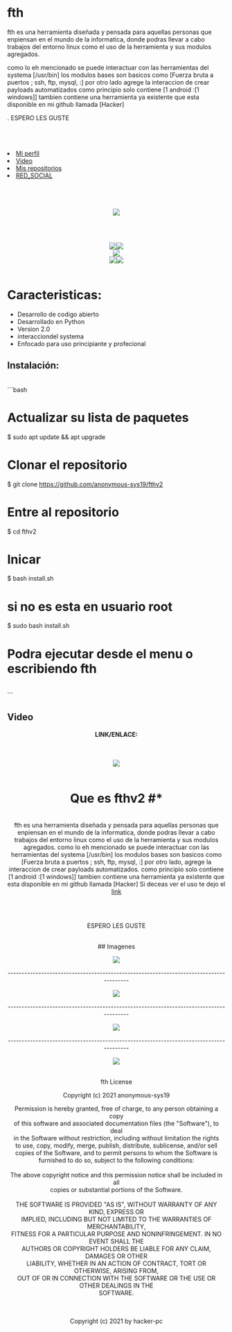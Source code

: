 # fth
fth es una herramienta diseñada y pensada para aquellas personas que enpiensan en el mundo de la informatica, donde podras llevar a cabo trabajos del entorno linux  como el uso de la herramienta y sus modulos agregados.

como lo eh mencionado se puede interactuar con las herramientas del systema [/usr/bin]
los modulos bases son basicos  como [Fuerza bruta a puertos ; ssh, ftp, mysql, :]
por otro lado agrege  la interaccion de crear payloads automatizados
como principio solo contiene [1 android :[1 windows]]
tambien contiene una herramienta ya existente que esta disponible en mi github llamada [Hacker]
                        
.                                 ESPERO LES GUSTE 
                                
<br>

<br>

</br>
<li><a href="https://github.com/anonymous-sys19">Mi perfil</a></li>
<li><a href="images/video.mkv">Video</a></li>
<li><a href="https://github.com/anonymous-sys19?tab=repositories">Mis repositorios</a></li>
<li><a href="https://www.facebook.com/greivin.mayorga.5">RED_SOCIAL</a></li>

<br>
<br></br>

<br>
<div align="center">
<img src="images/fth1.png">

</div>
  


</div>

<br></br>

<div align="center">
<img src="images/autor.svg"><img src="images/VERSION 2.0.svg"><br>
<img src="images/SUPPORTED OS LINUX.svg"><br><img src="images/licence.svg"><img src="images/PYTHON 3.9.svg">
  
</div>

<br>

#                                   Caracteristicas:

* Desarrollo de codigo abierto
* Desarrollado en Python
* Version 2.0
* interacciondel systema
* Enfocado para uso principiante y profecional

##                                   Instalación: 
<br>
```bash <br>

# Actualizar su lista de paquetes<br>
  $ sudo apt update && apt upgrade
  <br>
# Clonar el repositorio <br>
  $ git clone https://github.com/anonymous-sys19/fthv2
  <br>
# Entre al repositorio<br>
  $ cd fthv2
  <br>
# Inicar<br>
  $ bash install.sh
  <br>
# si no es esta en usuario root<br>
  $ sudo bash install.sh
  <br>
# Podra ejecutar desde el menu o escribiendo fth<br>
  <br>
```    
<br>

## Video 
<div align='center'>
<h4 align='center'>LINK/ENLACE:</h4>
<br>

<img src="images/codes.png"><br>
<br>
# Que es fthv2 #*

<br>fth es una herramienta diseñada y pensada para aquellas personas que enpiensan en el mundo de la informatica, donde podras llevar a cabo trabajos del entorno linux 
como el uso de la herramienta y sus modulos agregados.
como lo eh mencionado se puede interactuar con las herramientas del systema [/usr/bin]
los modulos bases son basicos  como [Fuerza bruta a puertos ; ssh, ftp, mysql, :]
por otro lado, agrege  la interaccion de crear payloads automatizados.
como principio solo contiene [1 android :[1 windows]]
tambien contiene una herramienta ya existente que esta disponible en mi github llamada [Hacker]
Si deceas ver el uso te dejo el <a href="images/video.mkv"> link </a> 
<br>
<br>

</br>
                            
<p align='center'>ESPERO LES GUSTE </p>


<br>## Imagenes </br>

<img src="images/xyz.png"><br>
<p align='center'>--------------------------------------------------------------------------------------- </p>
<img src="images/help.png"><br>
<p align='center'>--------------------------------------------------------------------------------------- </p>
<img src="images/fhts.png"><br>
<p align='center'>--------------------------------------------------------------------------------------- </p>
<img src="images/fth1.png"><br>


<br>

fth License<br>

Copyright (c) 2021 anonymous-sys19<br>

Permission is hereby granted, free of charge, to any person obtaining a copy<br>
of this software and associated documentation files (the "Software"), to deal<br>
in the Software without restriction, including without limitation the rights<br>
to use, copy, modify, merge, publish, distribute, sublicense, and/or sell<br>
copies of the Software, and to permit persons to whom the Software is<br>
furnished to do so, subject to the following conditions:<br>
<br>
The above copyright notice and this permission notice shall be included in all<br>
copies or substantial portions of the Software.<br>
<br>
THE SOFTWARE IS PROVIDED "AS IS", WITHOUT WARRANTY OF ANY KIND, EXPRESS OR<br>
IMPLIED, INCLUDING BUT NOT LIMITED TO THE WARRANTIES OF MERCHANTABILITY,<br>
FITNESS FOR A PARTICULAR PURPOSE AND NONINFRINGEMENT. IN NO EVENT SHALL THE<br>
AUTHORS OR COPYRIGHT HOLDERS BE LIABLE FOR ANY CLAIM, DAMAGES OR OTHER<br>
LIABILITY, WHETHER IN AN ACTION OF CONTRACT, TORT OR OTHERWISE, ARISING FROM,<br>
OUT OF OR IN CONNECTION WITH THE SOFTWARE OR THE USE OR OTHER DEALINGS IN THE<br>
SOFTWARE.<br>
<br>
<br>

<p align='center'>Copyright (c) 2021 by hacker-pc </p>

